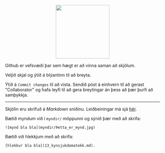 <p align="center">
  <img width="175" src="myndir/merki/merki_txtalaust_350.png">
</p>

Github er vefsvæði þar sem hægt er að vinna saman að skjölum.

Veljið skjal og ýtið á blýantinn til að breyta.

Ýtið á `Commit changes` til að vista. Sendið póst á einhvern til að gerast "Collaborator" og hafa leyfi til að gera breytingar án þess að þær þurfi að samþykkja.

---

Skjölin eru skrifuð á *Markdown* sniðinu. Leiðbeiningar má sjá [hér](https://github.com/adam-p/markdown-here/wiki/Markdown-Cheatsheet).

Bætið myndum við í `myndir/` möppunni og sýnið þær með að skrifa:

    ![mynd bla bla](myndir/Þetta_er_mynd.jpg)

Bætið við hlekkjum með að skrifa:

    [hlekkur bla bla](13_kynsjukdomatekk.md).
